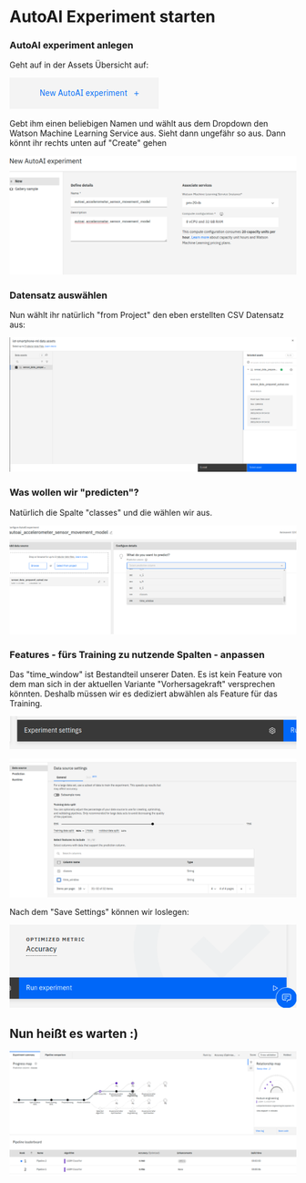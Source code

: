 # AutoAI Experiment starten

### AutoAI experiment anlegen

Geht auf in der Assets Übersicht auf:

![](../../../../.gitbook/assets/image%20%2872%29.png)

Gebt ihm einen beliebigen Namen und wählt aus dem Dropdown den Watson Machine Learning Service aus. Sieht dann ungefähr so aus. Dann könnt ihr rechts unten auf "Create" gehen

![](../../../../.gitbook/assets/image%20%2869%29.png)

### Datensatz auswählen

Nun wählt ihr natürlich "from Project" den eben erstellten CSV Datensatz aus:

![](../../../../.gitbook/assets/image%20%2862%29.png)

### Was wollen wir "predicten"?

Natürlich die Spalte "classes" und die wählen wir aus.

![](../../../../.gitbook/assets/image%20%2873%29.png)

### Features - fürs Training zu nutzende Spalten - anpassen

Das "time\_window" ist Bestandteil unserer Daten. Es ist kein Feature von dem man sich in der aktuellen Variante "Vorhersagekraft" versprechen könnten. Deshalb müssen wir es dediziert abwählen als Feature für das Training.

![](../../../../.gitbook/assets/image%20%2860%29.png)

![](../../../../.gitbook/assets/image%20%2867%29.png)

Nach dem "Save Settings" können wir loslegen:

![](../../../../.gitbook/assets/image%20%2871%29.png)



## Nun heißt es warten :\)

![](../../../../.gitbook/assets/image%20%2857%29.png)

